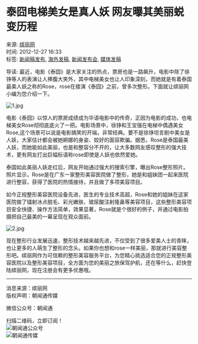 # 泰囧电梯美女是真人妖 网友曝其美丽蜕变历程

来源: [缤丽网](https://www.przwt.com/)  
时间: 2012-12-27 16:33  
标签: [新闻稿发布](https://www.przwt.com/releases/search/新闻稿发布.html "新闻稿发布"), [海外发稿](https://www.przwt.com/releases/search/海外发稿.html "海外发稿"), [新闻发布会](https://www.przwt.com/releases/search/新闻发布会.html "新闻发布会"), [媒体发稿](https://www.przwt.com/releases/search/媒体发稿.html "媒体发稿")  

导读: 最近，电影《泰囧》是大家关注的热点，票房也是一路飙升，电影中除了徐铮等人的表演让人捧腹大笑外，其中电梯美女也让人印象深刻，而她就是有着泰国最美人妖之称的Rose，rose在接演《泰囧》之前，曾多次整形。下面就让缤丽网小编为您介绍一下。

![1.jpg](https://image.przwt.com/file/xwtg/2012-12-27/76f84aea4b98d973afe0fe653bceb6d2.jpg)

电影《泰囧》以惊人的票房成绩成为华语电影中的传奇，正因为电影的成功，也电梯美女Rose彻彻底底火了一把。电影场景中，徐铮和王宝强在电梯中偶遇美女Rose,这个场景可以说是电影搞笑的开端，非常经典。要不是徐铮坦言剧中美女是人妖，大家估计都会被她婀娜的身姿、姣好的面容欺骗。据悉，Rose是泰国最美人妖，而她能如此美丽，也是和整容分不开的，让大多数网友感叹整形的强大技术，更有网友打出巨幅标语称rose即使是人妖也依然爱她。

泰国如此美丽人妖走红后，网友开始通过强大的搜索引擎，曝出Rose整形照片。照片显示，Rose是在广东一家整形美容医院做了整形，她是和姐妹团一起来医院进行整容，获得了医院的热情接待，并且做了多项美容项目。

如今正规整形美容医院设备先进，医生的专业技术高超，Rose和她的姐妹在这家医院做了镭射冰点脱毛、彩光嫩肤、玻尿酸注射隆鼻等美容项目，这些整形美容项目安全快捷、操作方法简单，效果显著，Rose就是个很好的例子，并通过电影拍摄把自己最美的一幕呈现在观众面前。

![2.jpg](https://image.przwt.com/file/xwtg/2012-12-27/079e02326b76851402c2a891971fd43f.jpg)

现在整形行业发展迅速，整形技术越来越先进，不仅受到了很多爱美人士的青睐，也让更多的人萌生了整形的念头。如果你也想和rose一样美丽，那就进行美容整形吧。缤丽网作为可信赖的整形美容服务平台，为您精心挑选适合您的正规整形美容医院以及整形美容项目，全方面为您的美丽之旅保驾护航，还在等什么，赶快登陆缤丽网，现在注册会有更多优惠哦。

---

消息来源：缤丽网  
版权声明：朝闻通传媒  

微信公众号：朝闻通  

扫描二维码，立即订阅！  
![朝闻通公众号](/static/default/web/img/ewm-przwt.jpg)  
![朝闻通传媒](/static/default/web/img/przwt-story-logo.jpg)
<!-- tcd_original_link https://m.przwt.com/releases/story/3300.html -->
